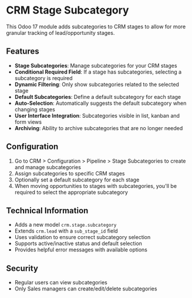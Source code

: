 # CRM Stage Subcategory

This Odoo 17 module adds subcategories to CRM stages to allow for more granular tracking of lead/opportunity stages.

## Features

- **Stage Subcategories**: Manage subcategories for your CRM stages
- **Conditional Required Field**: If a stage has subcategories, selecting a subcategory is required
- **Dynamic Filtering**: Only show subcategories related to the selected stage
- **Default Subcategories**: Define a default subcategory for each stage
- **Auto-Selection**: Automatically suggests the default subcategory when changing stages
- **User Interface Integration**: Subcategories visible in list, kanban and form views
- **Archiving**: Ability to archive subcategories that are no longer needed

## Configuration

1. Go to CRM > Configuration > Pipeline > Stage Subcategories to create and manage subcategories
2. Assign subcategories to specific CRM stages
3. Optionally set a default subcategory for each stage
4. When moving opportunities to stages with subcategories, you'll be required to select the appropriate subcategory

## Technical Information

- Adds a new model `crm.stage.subcategory`
- Extends `crm.lead` with a `sub_stage_id` field
- Uses validation to ensure correct subcategory selection
- Supports active/inactive status and default selection
- Provides helpful error messages with available options

## Security

- Regular users can view subcategories
- Only Sales managers can create/edit/delete subcategories
